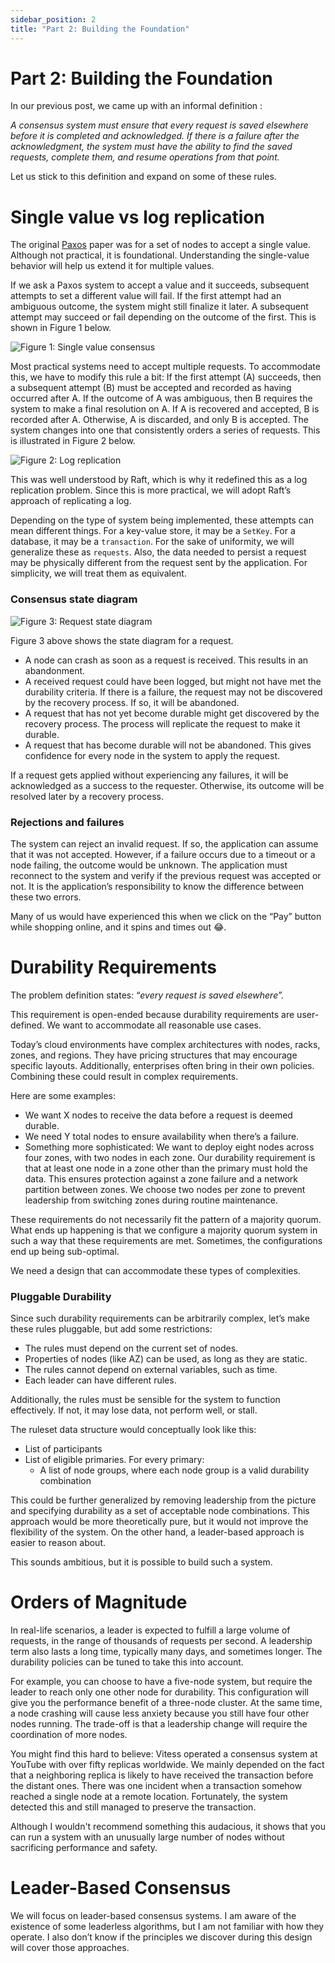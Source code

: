 ```yaml
---
sidebar_position: 2
title: "Part 2: Building the Foundation"
---
```


# Part 2: Building the Foundation

In our previous post, we came up with an informal definition :

*A consensus system must ensure that every request is saved elsewhere before it is completed and acknowledged. If there is a failure after the acknowledgment, the system must have the ability to find the saved requests, complete them, and resume operations from that point.*

Let us stick to this definition and expand on some of these rules.

# Single value vs log replication

The original [Paxos](https://lamport.azurewebsites.net/pubs/lamport-paxos.pdf) paper was for a set of nodes to accept a single value. Although not practical, it is foundational. Understanding the single-value behavior will help us extend it for multiple values.

If we ask a Paxos system to accept a value and it succeeds, subsequent attempts to set a different value will fail. If the first attempt had an ambiguous outcome, the system might still finalize it later. A subsequent attempt may succeed or fail depending on the outcome of the first. This is shown in Figure 1 below.

![Figure 1: Single value consensus](/img/consensus/part02-fig1.svg)

Most practical systems need to accept multiple requests. To accommodate this, we have to modify this rule a bit: If the first attempt (A) succeeds, then a subsequent attempt (B) must be accepted and recorded as having occurred after A. If the outcome of A was ambiguous, then B requires the system to make a final resolution on A. If A is recovered and accepted, B is recorded after A. Otherwise, A is discarded, and only B is accepted. The system changes into one that consistently orders a series of requests. This is illustrated in Figure 2 below.

![Figure 2: Log replication](/img/consensus/part02-fig2.svg)

This was well understood by Raft, which is why it redefined this as a log replication problem. Since this is more practical, we will adopt Raft’s approach of replicating a log.

Depending on the type of system being implemented, these attempts can mean different things. For a key-value store, it may be a `SetKey`. For a database, it may be a `transaction`. For the sake of uniformity, we will generalize these as `requests`. Also, the data needed to persist a request may be physically different from the request sent by the application. For simplicity, we will treat them as equivalent.

### Consensus state diagram

![Figure 3: Request state diagram](/img/consensus/part02-fig3.svg)

Figure 3 above shows the state diagram for a request.

- A node can crash as soon as a request is received. This results in an abandonment.
- A received request could have been logged, but might not have met the durability criteria. If there is a failure, the request may not be discovered by the recovery process. If so, it will be abandoned.
- A request that has not yet become durable might get discovered by the recovery process. The process will replicate the request to make it durable.
- A request that has become durable will not be abandoned. This gives confidence for every node in the system to apply the request.

If a request gets applied without experiencing any failures, it will be acknowledged as a success to the requester. Otherwise, its outcome will be resolved later by a recovery process.

### Rejections and failures

The system can reject an invalid request. If so, the application can assume that it was not accepted. However, if a failure occurs due to a timeout or a node failing, the outcome would be unknown. The application must reconnect to the system and verify if the previous request was accepted or not. It is the application’s responsibility to know the difference between these two errors.

Many of us would have experienced this when we click on the “Pay” button while shopping online, and it spins and times out 😂.

# Durability Requirements

The problem definition states: “*every request is saved elsewhere”.*

This requirement is open-ended because durability requirements are user-defined. We want to accommodate all reasonable use cases.

Today’s cloud environments have complex architectures with nodes, racks, zones, and regions. They have pricing structures that may encourage specific layouts. Additionally, enterprises often bring in their own policies. Combining these could result in complex requirements.

Here are some examples:

- We want X nodes to receive the data before a request is deemed durable.
- We need Y total nodes to ensure availability when there’s a failure.
- Something more sophisticated: We want to deploy eight nodes across four zones, with two nodes in each zone. Our durability requirement is that at least one node in a zone other than the primary must hold the data. This ensures protection against a zone failure and a network partition between zones. We choose two nodes per zone to prevent leadership from switching zones during routine maintenance.

These requirements do not necessarily fit the pattern of a majority quorum. What ends up happening is that we configure a majority quorum system in such a way that these requirements are met. Sometimes, the configurations end up being sub-optimal.

We need a design that can accommodate these types of complexities.

### Pluggable Durability

Since such durability requirements can be arbitrarily complex, let’s make these rules pluggable, but add some restrictions:

- The rules must depend on the current set of nodes.
- Properties of nodes (like AZ) can be used, as long as they are static.
- The rules cannot depend on external variables, such as time.
- Each leader can have different rules.

Additionally, the rules must be sensible for the system to function effectively. If not, it may lose data, not perform well, or stall.

The ruleset data structure would conceptually look like this:

- List of participants
- List of eligible primaries. For every primary:
    - A list of node groups, where each node group is a valid durability combination

This could be further generalized by removing leadership from the picture and specifying durability as a set of acceptable node combinations. This approach would be more theoretically pure, but it would not improve the flexibility of the system. On the other hand, a leader-based approach is easier to reason about.

This sounds ambitious, but it is possible to build such a system.

# Orders of Magnitude

In real-life scenarios, a leader is expected to fulfill a large volume of requests, in the range of thousands of requests per second. A leadership term also lasts a long time, typically many days, and sometimes longer. The durability policies can be tuned to take this into account.

For example, you can choose to have a five-node system, but require the leader to reach only one other node for durability. This configuration will give you the performance benefit of a three-node cluster. At the same time, a node crashing will cause less anxiety because you still have four other nodes running. The trade-off is that a leadership change will require the coordination of more nodes.

You might find this hard to believe: Vitess operated a consensus system at YouTube with over fifty replicas worldwide. We mainly depended on the fact that a neighboring replica is likely to have received the transaction before the distant ones. There was one incident when a transaction somehow reached a single node at a remote location. Fortunately, the system detected this and still managed to preserve the transaction.

Although I wouldn't recommend something this audacious, it shows that you can run a system with an unusually large number of nodes without sacrificing performance and safety.

# Leader-Based Consensus

We will focus on leader-based consensus systems. I am aware of the existence of some leaderless algorithms, but I am not familiar with how they operate. I also don’t know if the principles we discover during this design will cover those approaches.
